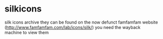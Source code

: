 # silkicons
silk icons archive they can be found on the now defunct famfamfam website (http://www.famfamfam.com/lab/icons/silk/) you need the wayback machine to view them
